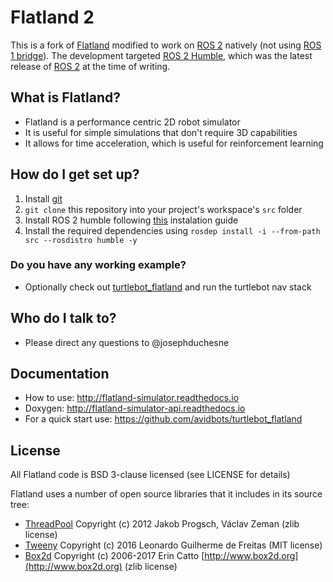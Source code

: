 # Flatland 2

This is a fork of [Flatland](https://github.com/avidbots/flatland) modified to
work on [ROS 2](https://docs.ros.org/en/humble/The-ROS2-Project.html) natively
(not using [ROS 1 bridge](https://github.com/ros2/ros1_bridge)). The development
targeted [ROS 2 Humble](https://docs.ros.org/en/humble/The-ROS2-Project.html),
which was the latest release of
[ROS 2](https://docs.ros.org/en/humble/The-ROS2-Project.html) at the time of
writing.

## What is Flatland?

- Flatland is a performance centric 2D robot simulator
- It is useful for simple simulations that don't require 3D capabilities
- It allows for time acceleration, which is useful for reinforcement learning

## How do I get set up?

1. Install [git](https://git-scm.com)
2. `git clone` this repository into your project's workspace's `src` folder
3. Install ROS 2 humble following [this](https://docs.ros.org/en/humble/Installation.html) instalation guide
4. Install the required dependencies using
   `rosdep install -i --from-path src --rosdistro humble -y`

### Do you have any working example?

- Optionally check out
  [turtlebot_flatland](https://github.com/avidbots/turtlebot_flatland) and run
  the turtlebot nav stack

## Who do I talk to?

- Please direct any questions to @josephduchesne

## Documentation

- How to use: http://flatland-simulator.readthedocs.io
- Doxygen: http://flatland-simulator-api.readthedocs.io
- For a quick start use: https://github.com/avidbots/turtlebot_flatland

## License

All Flatland code is BSD 3-clause licensed (see LICENSE for details)

Flatland uses a number of open source libraries that it includes in its source
tree:

- [ThreadPool](https://github.com/progschj/ThreadPool) Copyright (c) 2012 Jakob
  Progsch, Václav Zeman (zlib license)
- [Tweeny](https://github.com/mobius3/tweeny) Copyright (c) 2016 Leonardo
  Guilherme de Freitas (MIT license)
- [Box2d](https://github.com/erincatto/Box2D) Copyright (c) 2006-2017 Erin Catto
  [http://www.box2d.org](http://www.box2d.org) (zlib license)

